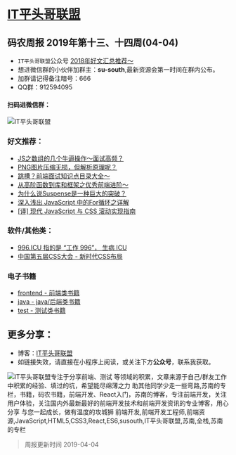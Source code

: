 
# [IT平头哥联盟](https://susouth.com/ "@IT·平头哥联盟，码农书籍，苏南的专栏")

##  码农周报 2019年第十三、十四周(04-04)

+ `IT平头哥联盟`公众号 [2018年好文汇总推荐～](https://mp.weixin.qq.com/s/-BA4X3ScSSpsZRrUCyTuBw)
+ 想进微信群的小伙伴加群主：**su-south**,最新资源会第一时间在群内公布。
+ 加群请记得备注暗号：666
+ QQ群：912594095
#### 扫码进微信群：
![IT平头哥联盟](https://user-images.githubusercontent.com/18324563/55072435-11916a00-50c6-11e9-86ff-b906d7040c2d.png)

### 好文推荐：
+ [JS之数组的几个牛逼操作～面试高频？](https://mp.weixin.qq.com/s/9vuD0o9yLIUMbfkA3rNHLQ)
+ [PNG图片压缩无损，但解析原理呢？](https://mp.weixin.qq.com/s/KHv-H4rXCQl_djykK-UG4A)
+ [跳槽？前端面试知识点目录大全～](https://mp.weixin.qq.com/s/B-5qfxNDtKtEtPMqLa9hqw "跳槽？前端面试知识点目录大全～")
+ [从高阶函数到库和框架之优秀前端进阶～](https://mp.weixin.qq.com/s/IPgp4qnmKbdM8j8JytSriQ)
+ [为什么说Suspense是一种巨大的突破？](https://mp.weixin.qq.com/s/q4TpXPYMDi3MGpHCLs7rHA)
+ [深入浅出 JavaScript 中的For循环之详解](https://mp.weixin.qq.com/s/t7cW7NucnarNAPyrmKwu_A "深入浅出 JavaScript 中的For循环之详解")
+ [[译] 现代 JavaScript 与 CSS 滚动实现指南](https://mp.weixin.qq.com/s/jsqJvPdS5GnWtXMu-daOJA "[译] 现代 JavaScript 与 CSS 滚动实现指南")

### 软件/其他类：
+ [996.ICU 指的是 “工作 996”， 生病 ICU ](https://github.com/996icu/996.ICU "996.ICU 指的是 “工作 996”， 生病 ICU 。在中国，这是程序员之间的一种自嘲的说法，意思是按照 996 的模式工作，那以后就得进 ICU 了。")
+ [中国第五届CSS大会 - 新时代CSS布局](https://www.yuque.com/cssconf/5th/hmzpxe "第五届CSS大会于2019年3月30日在深圳举办，本次大会由 W3C 联合w3ctech、前端圈举办。本次会议共邀请了 7 位演讲嘉宾出席演讲，他们分别是火狐浏览器工程师Brian Birtles，阿里巴巴前端技术专家大漠，css-doodle 作者袁川，《CSS世界》作者、阅文集团前端开发张鑫旭、阿里巴巴高级前端技术专家勾三股四、腾讯CDC高级前端开发陈在真和CSS排版领域专家陈慧晶。")

### 电子书籍
+ [frontend - 前端类书籍](../frontend "前端类电子书籍整理")
+ [java - java/后端类书籍](../java "java或后端开发人员电子书籍整理")
+ [test - 测试类书籍](../test "测试人员电子书籍整理")

## 更多分享：
+ 博客：[IT平头哥联盟](https://susouth.com "IT平头哥联盟")
+ 如链接失效，请直接在小程序上阅读，或关注下方**公众号**，联系我获取。

![IT平头哥联盟专注于分享前端、测试 等领域的积累，文章来源于自己/群友工作中积累的经验、填过的坑，希望能尽绵薄之力 助其他同学少走一些弯路,苏南的专栏，书籍，码农书籍，前端开发、React入门，苏南的博客，专注前端开发，关注用户体验，关注国内外最新最好的前端开发技术和前端开发资讯的专业博客，用心分享 与您一起成长，做有温度的攻城狮 前端开发,前端开发工程师,前端资源,JavaScript,HTML5,CSS3,React,ES6,susouth,IT平头哥联盟,苏南,全栈,苏南的专栏](https://user-images.githubusercontent.com/18324563/70633966-608b2980-1c6c-11ea-8123-34f1fd13484e.png "IT平头哥联盟")

> 周报更新时间 2019-04-04


